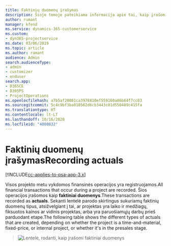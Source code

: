 ```yaml
---
title: Faktinių duomenų įrašymas
description: Šioje temoje pateikiama informacija apie tai, kaip įrašomi faktiniai duomenys.
author: rumant
manager: kfend
ms.service: dynamics-365-customerservice
ms.custom:
- dyn365-projectservice
ms.date: 03/06/2019
ms.topic: article
ms.author: rumant
audience: Admin
search.audienceType:
- admin
- customizer
- enduser
search.app:
- D365CE
- D365PS
- ProjectOperations
ms.openlocfilehash: a7b5af20081ca3978810ef559160a86b64f7cc03
ms.sourcegitcommit: 5c4c9bf3ba018562d6cb3443c01d550489c415fa
ms.translationtype: HT
ms.contentlocale: lt-LT
ms.lasthandoff: 10/16/2020
ms.locfileid: "4080832"
---
```

# <a name="recording-actuals"></a><span data-ttu-id="99971-103">Faktinių duomenų įrašymas</span><span class="sxs-lookup"><span data-stu-id="99971-103">Recording actuals</span></span> 

[!INCLUDE[cc-applies-to-psa-app-3.x](../includes/cc-applies-to-psa-app-3x.md)]

<span data-ttu-id="99971-104">Visos projekto metu vykdomos finansinės operacijos yra registruojamos.</span><span class="sxs-lookup"><span data-stu-id="99971-104">All financial transactions that occur during a project are recorded.</span></span> <span data-ttu-id="99971-105">Šios operacijos įrašomos kaip **faktiniai duomenys**.</span><span class="sxs-lookup"><span data-stu-id="99971-105">These transactions are recorded as **actuals**.</span></span> <span data-ttu-id="99971-106">Sekanti lentelė parodo skirtingus sukuriamų faktinių duomenų tipus, atsižvelgiant į tai, ar projektas yra laiko ir medžiagų, fiksuotos kainos ar vidinis projektas, arba yra paruošiamųjų darbų prieš parduodant etape.</span><span class="sxs-lookup"><span data-stu-id="99971-106">The following table shows the different types of actuals that are created, depending on whether the project is a time-and-material, fixed-price, or internal project, or whether it's in the presales stage.</span></span>

> ![Lentelė, rodanti, kaip įrašomi faktiniai duomenys](media/advanced-table2.png)
